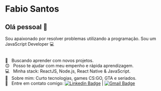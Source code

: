 <img width="auto" src="">


# Fabio Santos 

## Olá pessoal 👋
Sou apaixonado por resolver problemas utilizando a programação.
Sou um JavaScript Developer :computer:

 <br/> :purple_heart: &nbsp; Buscando aprender com novos projetos.
 <br/> :blush: &nbsp; Posso te ajudar com meu empenho e rápida aprendizagem.
 <br/> :computer: &nbsp; Minha stack: ReactJS, Node.js, React Native & JavaScript.
 <br/> 💬  &nbsp; Sobre mim: Curto tecnologias, games CS:GO, GTA e seriados.
 <br/> :email: &nbsp; Entre em contato comigo: [![Linkedin Badge](https://img.shields.io/badge/-FabioSantos-blue?style=flat-square&logo=Linkedin&logoColor=white&link=https://www.linkedin.com/in/sntFabio/)](https://www.linkedin.com/in/sntFabio/) 
| 
[![Gmail Badge](https://img.shields.io/badge/-sntfabio.22@gmail.com-c14438?style=flat-square&logo=Gmail&logoColor=white&link=mailto:sntfabio.22@gmail.com)](mailto:sntfabio.22@gmail.com)
